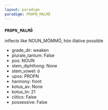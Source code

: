```yaml
---
layout: paradigm
paradigm: PROPN_MALMÖ
---
```

### ` PROPN_MALMÖ `

inflects like NOUN_MÖMMÖ, hön illative possible
* grade_dir: weaken
* plurale_tantum: False
* pos: NOUN
* stem_diphthong: None
* stem_vowel: ö
* upos: PROPN
* harmony: front
* kotus_av: None
* kotus_tn: 21
* clitics: False
* possessive: False
